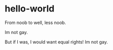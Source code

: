 # hello-world
From noob to well, less noob.

Im not gay.

But if I was, I would want equal rights!
Im not gay.
